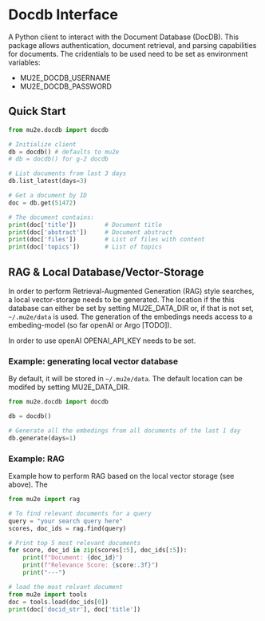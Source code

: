 # Docdb Interface

A Python client to interact with the Document Database (DocDB). This package allows authentication, document retrieval, and parsing capabilities for documents.
The cridentials to be used need to be set as environment variables:
- MU2E_DOCDB_USERNAME
- MU2E_DOCDB_PASSWORD

## Quick Start

```python
from mu2e.docdb import docdb

# Initialize client
db = docdb() # defaults to mu2e
# db = docdb() for g-2 docdb

# List documents from last 3 days
db.list_latest(days=3)

# Get a document by ID
doc = db.get(51472)

# The document contains:
print(doc['title'])        # Document title
print(doc['abstract'])     # Document abstract
print(doc['files'])        # List of files with content
print(doc['topics'])       # List of topics
```

## RAG & Local Database/Vector-Storage
In order to perform Retrieval-Augmented Generation (RAG) style searches, a local vector-storage needs to be generated.
The location if the this database can either be set by setting MU2E_DATA_DIR or, if that is not set, `~/.mu2e/data` is used.
The generation of the embedings needs access to a embeding-model (so far openAI or Argo [TODO]).

In order to use openAI OPENAI_API_KEY needs to be set.

### Example: generating local vector database
By default, it will be stored in `~/.mu2e/data`. The default location can be modifed by setting MU2E_DATA_DIR.
```python
from mu2e.docdb import docdb

db = docdb()

# Generate all the embedings from all documents of the last 1 day
db.generate(days=1)
```

### Example: RAG
Example how to perform RAG based on the local vector storage (see above).
The 

```python
from mu2e import rag

# To find relevant documents for a query
query = "your search query here"
scores, doc_ids = rag.find(query)

# Print top 5 most relevant documents
for score, doc_id in zip(scores[:5], doc_ids[:5]):
    print(f"Document: {doc_id}")
    print(f"Relevance Score: {score:.3f}")
    print("---")

# load the most relvant document
from mu2e import tools
doc = tools.load(doc_ids[0])
print(doc['docid_str'], doc['title'])
```

